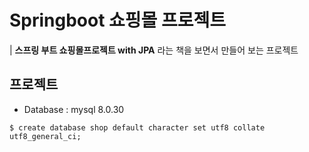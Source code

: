 # Springboot 쇼핑몰 프로젝트

| **스프링 부트 쇼핑몰프로젝트 with JPA** 라는 책을 보면서 만들어 보는 프로젝트


## 프로젝트

- Database : mysql 8.0.30

```
$ create database shop default character set utf8 collate utf8_general_ci;
```